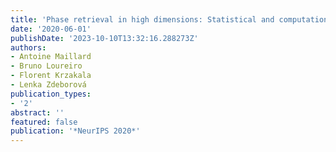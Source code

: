```yaml
---
title: 'Phase retrieval in high dimensions: Statistical and computational phase transitions'
date: '2020-06-01'
publishDate: '2023-10-10T13:32:16.288273Z'
authors:
- Antoine Maillard
- Bruno Loureiro
- Florent Krzakala
- Lenka Zdeborová
publication_types:
- '2'
abstract: ''
featured: false
publication: '*NeurIPS 2020*'
---
```


